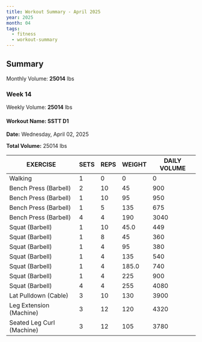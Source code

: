 ```yaml
--- 
title: Workout Summary - April 2025
year: 2025
month: 04
tags:
  - fitness
  - workout-summary
---
```


## Summary

Monthly Volume: **25014** lbs

### **Week** 14

Weekly Volume: **25014** lbs

#### **Workout Name:** SSTT D1

**Date:** Wednesday, April 02, 2025

**Total Volume:** 25014 lbs

| EXERCISE | SETS | REPS | WEIGHT | DAILY VOLUME |
| ------------------- | ---- | ---- | ------ | ------------ |
| Walking | 1 | 0 | 0 | 0 |
| Bench Press (Barbell) | 2 | 10 | 45 | 900 |
| Bench Press (Barbell) | 1 | 10 | 95 | 950 |
| Bench Press (Barbell) | 1 | 5 | 135 | 675 |
| Bench Press (Barbell) | 4 | 4 | 190 | 3040 |
| Squat (Barbell) | 1 | 10 | 45.0 | 449 |
| Squat (Barbell) | 1 | 8 | 45 | 360 |
| Squat (Barbell) | 1 | 4 | 95 | 380 |
| Squat (Barbell) | 1 | 4 | 135 | 540 |
| Squat (Barbell) | 1 | 4 | 185.0 | 740 |
| Squat (Barbell) | 1 | 4 | 225 | 900 |
| Squat (Barbell) | 4 | 4 | 255 | 4080 |
| Lat Pulldown (Cable) | 3 | 10 | 130 | 3900 |
| Leg Extension (Machine) | 3 | 12 | 120 | 4320 |
| Seated Leg Curl (Machine) | 3 | 12 | 105 | 3780 |
